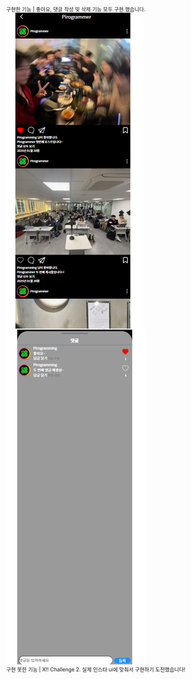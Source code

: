 구현한 기능
| 좋아요, 댓글 작성 및 삭제 기능 모두 구현 했습니다.
<br>
![img.png](img.png)
<br>
![img_1.png](img_1.png)
<br>
구현 못한 기능
| X!!
Challenge
2. 실제 인스타 ui에 맞춰서 구현하기 도전했습니다!
